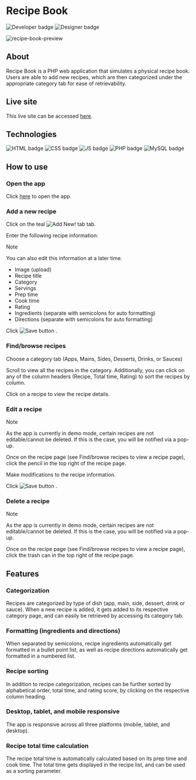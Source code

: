 # Recipe Book

<picture>
  <img alt="Developer badge" src="https://img.shields.io/badge/Developer-Mich--L5-9fdfdf">
</picture>
<picture>
  <img alt="Designer badge" src="https://img.shields.io/badge/Designer-Mich--L5-fdf45d">
</picture>


![recipe-book-preview](https://github.com/Mich-L5/My-Recipes/assets/99766541/d716a499-00c4-4a61-8568-fec14b9eee05)

## About
Recipe Book is a PHP web application that simulates a physical recipe book. Users are able to add new recipes, which are then categorized under the appropriate category tab for ease of retrievability.

## Live site
This live site can be accessed [here](https://mediumvioletred-caribou-677915.hostingersite.com/).

## Technologies
<picture>
  <img alt="HTML badge" src="https://img.shields.io/badge/HTML-e8622d">
</picture>
<picture>
  <img alt="CSS badge" src="https://img.shields.io/badge/CSS-2881c9">
</picture>
<picture>
  <img alt="JS badge" src="https://img.shields.io/badge/JavaScript-fdf235">
</picture>
<picture>
  <img alt="PHP badge" src="https://img.shields.io/badge/PHP-685f89">
</picture>
<picture>
  <img alt="MySQL badge" src="https://img.shields.io/badge/MySQL-346678">
</picture>

## How to use

### Open the app
Click [here](https://mediumvioletred-caribou-677915.hostingersite.com/) to open the app.

### Add a new recipe
Click on the teal <picture>
  <img alt="Add New! tab" src="https://img.shields.io/badge/Add_New!-8fddd1">
</picture> tab.

Enter the following recipe information:

> [!NOTE]
> You can also edit this information at a later time.

* Image (upload)
* Recipe title
* Category
* Servings
* Prep time
* Cook time
* Rating
* Ingredients (separate with semicolons for auto formatting)
* Directions (separate with semicolons for auto formatting)

Click
<picture>
  <img alt="Save button" src="https://img.shields.io/badge/Save-fafafa">
</picture> .

### Find/browse recipes
Choose a category tab (Apps, Mains, Sides, Desserts, Drinks, or Sauces)

Scroll to view all the recipes in the category. Additionally, you can click on any of the column headers (Recipe, Total time, Rating) to sort the recipes by column.

Click on a recipe to view the recipe details.

### Edit a recipe

> [!NOTE]
> As the app is currently in demo mode, certain recipes are not editable/cannot be deleted. If this is the case, you will be notified via a pop-up.

Once on the recipe page (see Find/browse recipes to view a recipe page), click the 
pencil in the top right of the recipe page. 

Make modifications to the recipe information.

Click
<picture>
  <img alt="Save button" src="https://img.shields.io/badge/Save-fafafa">
</picture> .

### Delete a recipe

> [!NOTE]
> As the app is currently in demo mode, certain recipes are not editable/cannot be deleted. If this is the case, you will be notified via a pop-up.

Once on the recipe page (see Find/browse recipes to view a recipe page), click the 
trash can in the top right of the recipe page. 

## Features

### Categorization
Recipes are categorized by type of dish (app, main, side, dessert, drink or sauce). When a new recipe is added, it gets added to its respective category page, and can easily be retrieved by accessing its category tab.

### Formatting (ingredients and directions)
When separated by semicolons, recipe ingredients automatically get formatted in a bullet point list, as well as recipe directions automatically get formatted in a numbered list.

### Recipe sorting
In addition to recipe categorization, recipes can be further sorted by alphabetical order, total time, and rating score, by clicking on the respective column heading.

### Desktop, tablet, and mobile responsive
The app is responsive across all three platforms (mobile, tablet, and desktop).

### Recipe total time calculation
The recipe total time is automatically calculated based on its prep time and cook time. The total time gets displayed in the recipe list, and can be used as a sorting parameter.

